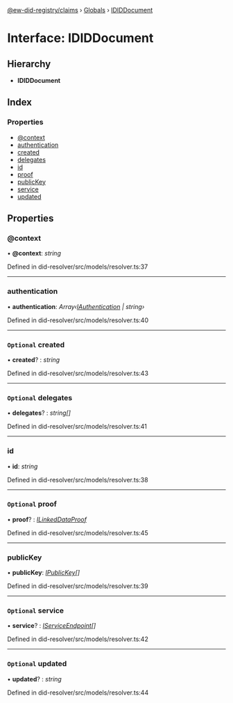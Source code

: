 [@ew-did-registry/claims](../README.md) › [Globals](../globals.md) › [IDIDDocument](ididdocument.md)

# Interface: IDIDDocument

## Hierarchy

* **IDIDDocument**

## Index

### Properties

* [@context](ididdocument.md#@context)
* [authentication](ididdocument.md#authentication)
* [created](ididdocument.md#optional-created)
* [delegates](ididdocument.md#optional-delegates)
* [id](ididdocument.md#id)
* [proof](ididdocument.md#optional-proof)
* [publicKey](ididdocument.md#publickey)
* [service](ididdocument.md#optional-service)
* [updated](ididdocument.md#optional-updated)

## Properties

###  @context

• **@context**: *string*

Defined in did-resolver/src/models/resolver.ts:37

___

###  authentication

• **authentication**: *Array‹[IAuthentication](iauthentication.md) | string›*

Defined in did-resolver/src/models/resolver.ts:40

___

### `Optional` created

• **created**? : *string*

Defined in did-resolver/src/models/resolver.ts:43

___

### `Optional` delegates

• **delegates**? : *string[]*

Defined in did-resolver/src/models/resolver.ts:41

___

###  id

• **id**: *string*

Defined in did-resolver/src/models/resolver.ts:38

___

### `Optional` proof

• **proof**? : *[ILinkedDataProof](ilinkeddataproof.md)*

Defined in did-resolver/src/models/resolver.ts:45

___

###  publicKey

• **publicKey**: *[IPublicKey](ipublickey.md)[]*

Defined in did-resolver/src/models/resolver.ts:39

___

### `Optional` service

• **service**? : *[IServiceEndpoint](iserviceendpoint.md)[]*

Defined in did-resolver/src/models/resolver.ts:42

___

### `Optional` updated

• **updated**? : *string*

Defined in did-resolver/src/models/resolver.ts:44
